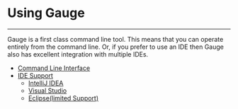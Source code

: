 # Using Gauge
----

Gauge is a first class command line tool. This means that you can
operate entirely from the command line. Or, if you prefer to use an
IDE then Gauge also has excellent integration with multiple IDEs.

* [Command Line Interface](cli/README.md)
* [IDE Support](ide_support/README.md)
  * [IntelliJ IDEA](ide_support/intellij_idea.md)
  * [Visual Studio](ide_support/visual_studio.md)
  * [Eclipse(limited Support)](ide_support/eclipse.md)
